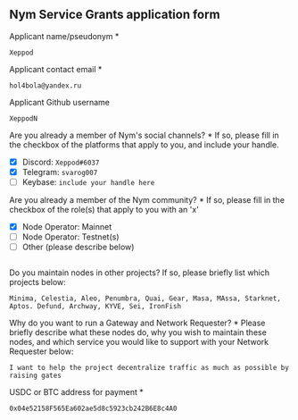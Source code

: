 Nym Service Grants application form 
------------------------------------

Applicant name/pseudonym *
```
Xeppod
```

Applicant contact email *
```
hol4bola@yandex.ru
```

Applicant Github username
```
XeppodN
```

Are you already a member of Nym's social channels? * 
If so, please fill in the checkbox of the platforms that apply to you, and include your handle. 
- [X] Discord: `Xeppod#6037`
- [X] Telegram: `svarog007`
- [ ] Keybase: `include your handle here`

Are you already a member of the Nym community? * 
If so, please fill in the checkbox of the role(s) that apply to you with an 'x' 
- [X] Node Operator: Mainnet 
- [ ] Node Operator: Testnet(s)
- [ ] Other (please describe below)
```
```

Do you maintain nodes in other projects? 
If so, please briefly list which projects below: 
```
Minima, Celestia, Aleo, Penumbra, Quai, Gear, Masa, MAssa, Starknet, Aptos. Defund, Archway, KYVE, Sei, IronFish 
```

Why do you want to run a Gateway and Network Requester? * 
Please briefly describe what these nodes do, why you wish to maintain these nodes, and which service you would like to support with your Network Requester below: 
```
I want to help the project decentralize traffic as much as possible by raising gates
```

USDC or BTC address for payment * 
```
0x04e52158F565Ea602ae5d8c5923cb242B6E8c4A0
```
